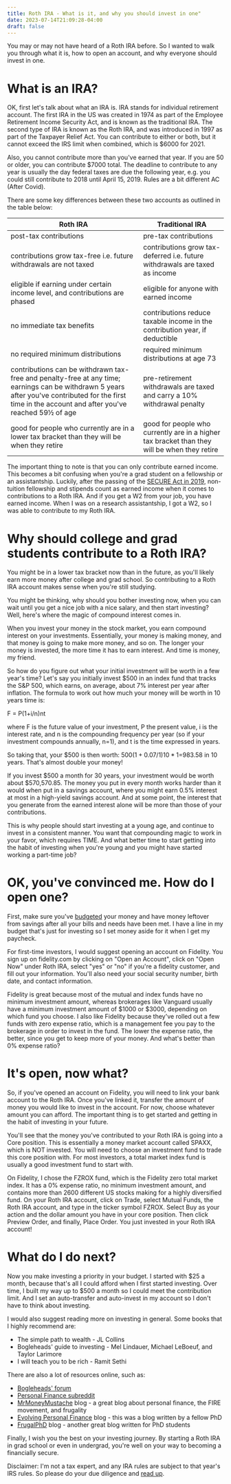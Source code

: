 ```yaml
---
title: Roth IRA - What is it, and why you should invest in one"
date: 2023-07-14T21:09:28-04:00
draft: false
---
```


You may or may not have heard of a Roth IRA before. So I wanted to walk you through what it is, how to open an account, and why everyone should invest in one. 

# What is an IRA?

OK, first let's talk about what an IRA is. IRA stands for individual retirement account. The first IRA in the US was created in 1974 as part of the Employee Retirement Income Security Act, and is known as the traditional IRA. The second type of IRA is known as the Roth IRA, and was introduced in 1997 as part of the Taxpayer Relief Act. You can contribute to either or both, but it cannot exceed the IRS limit when combined, which is $6000 for 2021.

Also, you cannot contribute more than you've earned that year. If you are 50 or older, you can contribute $7000 total. The deadline to contribute to any year is usually the day federal taxes are due the following year, e.g.  you could still contribute to 2018 until April 15, 2019. Rules are a bit different AC (After Covid). 

There are some key differences between these two accounts as outlined in the table below:

| Roth IRA | Traditional IRA | 
|---|---|
| post-tax contributions | pre-tax contributions  |
| contributions grow tax-free i.e. future withdrawals are not taxed | contributions grow tax-deferred i.e. future withdrawals are taxed as income |
| eligible if earning under certain income level, and contributions are phased | eligible for anyone with earned income |
| no immediate tax benefits | contributions reduce taxable income in the contribution year, if deductible |
| no required minimum distributions | required minimum distributions at age 73 |
| contributions can be withdrawn tax-free and penalty-free at any time; earnings can be withdrawn 5 years after you've contributed for the first time in the account and after you've reached 59½ of age | pre-retirement withdrawals are taxed and carry a 10% withdrawal penalty |
| good for people who currently are in a lower tax bracket than they will be when they retire | good for people who currently are in a higher tax bracket than they will be when they retire |

The important thing to note is that you can only contribute earned income. This becomes a bit confusing when you're a grad student on a fellowship or an assistantship. Luckily, after the passing of the [SECURE Act in 2019,](https://apps.irs.gov/app/vita/content/00/00_04_025.jsp?level=a) non-tuition fellowship and stipends count as earned income when it comes to contributions to a Roth IRA. And if you get a W2 from your job, you have earned income. When I was on a research assistantship, I got a W2, so I was able to contribute to my Roth IRA.

# Why should college and grad students contribute to a Roth IRA?

You might be in a lower tax bracket now than in the future, as you'll likely earn more money after college and grad school. So contributing to a Roth IRA account makes sense when you're still studying.

You might be thinking, why should you bother investing now, when you can wait until you get a nice job with a nice salary, and then start investing? Well, here's where the magic of compound interest comes in.

When you invest your money in the stock market, you earn compound interest on your investments. Essentially, your money is making money, and that money is going to make more money, and so on. The longer your money is invested, the more time it has to earn interest. And time is money, my friend.

So how do you figure out what your initial investment will be worth in a few year's time? Let's say you initially invest $500 in an index fund that tracks the S&P 500, which earns, on average, about 7% interest per year after inflation. The formula to work out how much your money will be worth in 10 years time is:

F = P(1+i/n)nt

where F is the future value of your investment, P the present value, i is the interest rate, and n is the compounding frequency per year (so if your investment compounds annually, n=1), and t is the time expressed in years.

So taking that, your $500 is then worth: $500(1+0.07/1)10*1=$983.58 in 10 years. That's almost double your money!

If you invest $500 a month for 30 years, your investment would be worth about $570,570.85. The money you put in every month works harder than it would when put in a savings account, where you might earn 0.5% interest at most in a high-yield savings account. And at some point, the interest that you generate from the earned interest alone will be more than those of your contributions.

This is why people should start investing at a young age, and continue to invest in a consistent manner. You want that compounding magic to work in your favor, which requires TIME. And what better time to start getting into the habit of investing when you're young and you might have started working a part-time job?

# OK, you've convinced me. How do I open one?

First, make sure you've [budgeted](/posts/20230714_theneedforbudgetingandsavings.md) your money and have money leftover from savings after all your bills and needs have been met. I have a line in my budget that's just for investing so I set money aside for it when I get my paycheck.

For first-time investors, I would suggest opening an account on Fidelity. You sign up on fidelity.com by clicking on "Open an Account", click on "Open Now" under Roth IRA, select "yes" or "no" if you're a fidelity customer, and fill out your information. You'll also need your social security number, birth date, and contact information.

Fidelity is great because most of the mutual and index funds have no minimum investment amount, whereas brokerages like Vanguard usually have a minimum investment amount of $1000 or $3000, depending on which fund you choose. I also like Fidelity because they've rolled out a few funds with zero expense ratio, which is a management fee you pay to the brokerage in order to invest in the fund. The lower the expense ratio, the better, since you get to keep more of your money. And what's better than 0% expense ratio?

# It's open, now what?

So, if you've opened an account on Fidelity, you will need to link your bank account to the Roth IRA. Once you've linked it, transfer the amount of money you would like to invest in the account. For now, choose whatever amount you can afford. The important thing is to get started and getting in the habit of investing in your future.

You'll see that the money you've contributed to your Roth IRA is going into a Core position. This is essentially a money market account called SPAXX, which is NOT invested. You will need to choose an investment fund to trade this core position with. For most investors, a total market index fund is usually a good investment fund to start with.

On Fidelity, I chose the FZROX fund, which is the Fidelity zero total market index. It has a 0% expense ratio, no minimum investment amount, and contains more than 2600 different US stocks making for a highly diversified fund. On your Roth IRA account, click on Trade, select Mutual Funds, the Roth IRA account, and type in the ticker symbol FZROX. Select Buy as your action and the dollar amount you have in your core position. Then click Preview Order, and finally, Place Order. You just invested in your Roth IRA account!

# What do I do next?

Now you make investing a priority in your budget. I started with $25 a month, because that's all I could afford when I first started investing. Over time, I built my way up to $500 a month so I could meet the contribution limit. And I set an auto-transfer and auto-invest in my account so I don't have to think about investing.

I would also suggest reading more on investing in general. Some books that I highly recommend are:

* The simple path to wealth - JL Collins
* Bogleheads' guide to investing - Mel Lindauer, Michael LeBoeuf, and Taylor Larimore
* I will teach you to be rich - Ramit Sethi

There are also a lot of resources online, such as:

* [Bogleheads' forum](https://bogleheads.org/forum/index.php)
* [Personal Finance subreddit](https://www.reddit.com/r/personalfinance/)
* [MrMoneyMustache](https://www.mrmoneymustache.com/) blog - a great blog about personal finance, the FIRE movement, and frugality
* [Evolving Personal Finance](http://www.evolvingpf.com/) blog - this was a blog written by a fellow PhD
* [FrugalPhD](http://www.frugalphd.com/) blog - another great blog written for PhD students

Finally, I wish you the best on your investing journey. By starting a Roth IRA in grad school or even in undergrad, you're well on your way to becoming a financially secure.

Disclaimer: I'm not a tax expert, and any IRA rules are subject to that year's IRS rules. So please do your due diligence and [read up](http://irs.gov/).

